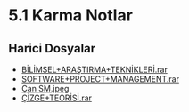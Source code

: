 # 5.1 Karma Notlar


<!--HariciDosyalar-->

## Harici Dosyalar

- [BİLİMSEL+ARAŞTIRMA+TEKNİKLERİ.rar](./B%C4%B0L%C4%B0MSEL%2BARA%C5%9ETIRMA%2BTEKN%C4%B0KLER%C4%B0.rar)
- [SOFTWARE+PROJECT+MANAGEMENT.rar](./SOFTWARE%2BPROJECT%2BMANAGEMENT.rar)
- [Çan SM.jpeg](./%C3%87an%20SM.jpeg)
- [ÇİZGE+TEORİSİ.rar](./%C3%87%C4%B0ZGE%2BTEOR%C4%B0S%C4%B0.rar)


<!--HariciDosyalar-->

